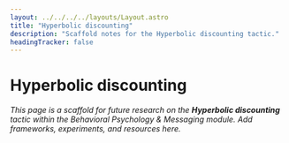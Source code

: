 ```yaml
---
layout: ../../../../layouts/Layout.astro
title: "Hyperbolic discounting"
description: "Scaffold notes for the Hyperbolic discounting tactic."
headingTracker: false
---
```

# Hyperbolic discounting

_This page is a scaffold for future research on the **Hyperbolic discounting** tactic within the Behavioral Psychology & Messaging module. Add frameworks, experiments, and resources here._
